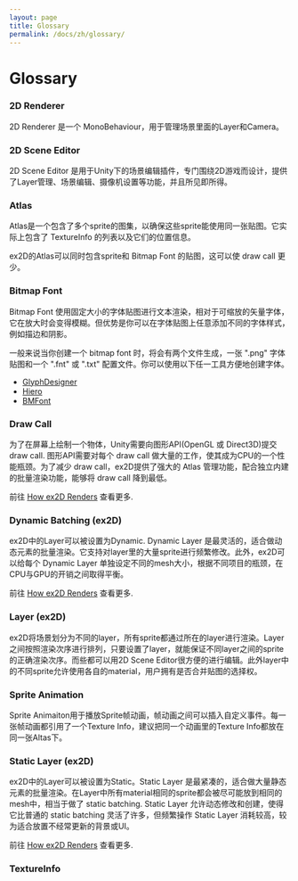 ```yaml
---
layout: page
title: Glossary
permalink: /docs/zh/glossary/
---
```


# Glossary

### 2D Renderer

2D Renderer 是一个 MonoBehaviour，用于管理场景里面的Layer和Camera。

### 2D Scene Editor 

2D Scene Editor 是用于Unity下的场景编辑插件，专门围绕2D游戏而设计，提供了Layer管理、场景编辑、摄像机设置等功能，并且所见即所得。

### Atlas 

Atlas是一个包含了多个sprite的图集，以确保这些sprite能使用同一张贴图。它实际上包含了 TextureInfo 的列表以及它们的位置信息。

ex2D的Atlas可以同时包含sprite和 Bitmap Font 的贴图，这可以使 draw call 更少。

### Bitmap Font 

Bitmap Font 使用固定大小的字体贴图进行文本渲染，相对于可缩放的矢量字体，它在放大时会变得模糊。但优势是你可以在字体贴图上任意添加不同的字体样式，例如描边和阴影。

一般来说当你创建一个 bitmap font 时，将会有两个文件生成，一张 ".png" 字体贴图和一个 ".fnt" 或 ".txt" 配置文件。你可以使用以下任一工具方便地创建字体。

- [GlyphDesigner][1] 
- [Hiero][2] 
- [BMFont][3] 

[1]: http://www.71squared.com/
[2]: https://code.google.com/p/libgdx/wiki/Hiero
[3]: http://www.angelcode.com/products/bmfont/

### Draw Call 

为了在屏幕上绘制一个物体，Unity需要向图形API(OpenGL 或 Direct3D)提交 draw call. 图形API需要对每个 draw call 做大量的工作，使其成为CPU的一个性能瓶颈。为了减少 draw call，ex2D提供了强大的 Atlas 管理功能，配合独立内建的批量渲染功能，能够将 draw call 降到最低。

前往 [How ex2D Renders][4] 查看更多.

### Dynamic Batching (ex2D)

ex2D中的Layer可以被设置为Dynamic. Dynamic Layer 是最灵活的，适合做动态元素的批量渲染。它支持对layer里的大量sprite进行频繁修改。此外，ex2D可以给每个 Dynamic Layer 单独设定不同的mesh大小，根据不同项目的瓶颈，在CPU与GPU的开销之间取得平衡。

前往 [How ex2D Renders][4] 查看更多.

### Layer (ex2D)

ex2D将场景划分为不同的layer，所有sprite都通过所在的layer进行渲染。Layer之间按照渲染次序进行排列，只要设置了layer，就能保证不同layer之间的sprite的正确渲染次序。而些都可以用2D Scene Editor很方便的进行编辑。此外layer中的不同sprite允许使用各自的material，用户拥有是否合并贴图的选择权。

### Sprite Animation

Sprite Animaiton用于播放Sprite帧动画，帧动画之间可以插入自定义事件。每一张帧动画都引用了一个Texture Info，建议把同一个动画里的Texture Info都放在同一张Altas下。

### Static Layer (ex2D)

ex2D中的Layer可以被设置为Static。Static Layer 是最紧凑的，适合做大量静态元素的批量渲染。在Layer中所有material相同的sprite都会被尽可能放到相同的mesh中，相当于做了 static batching. Static Layer 允许动态修改和创建，使得它比普通的 static batching 灵活了许多，但频繁操作 Static Layer 消耗较高，较为适合放置不经常更新的背景或UI。

前往 [How ex2D Renders][4] 查看更多.

[4]: ./how-ex2d-renders.md 

### TextureInfo



